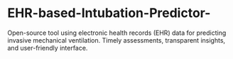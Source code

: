 # EHR-based-Intubation-Predictor-
Open-source tool using electronic health records (EHR) data for predicting invasive mechanical ventilation. Timely assessments, transparent insights, and user-friendly interface.
